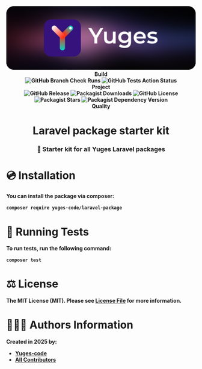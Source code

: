 <div align="center">
    <img src="https://raw.githubusercontent.com/yuges-code/laravel-package/master/assets/logo.png">
</div>

<div align="center">
    <b>Build<b>
    <div>
        <img
            alt="GitHub Branch Check Runs"
            src="https://img.shields.io/github/check-runs/yuges-code/laravel-package/main"
        >
        <img
            alt="GitHub Tests Action Status"
            src="https://img.shields.io/github/actions/workflow/status/yuges-code/laravel-package/testing.yml?branch=main&label=tests&style=flat-square"
        >
    </div>
</div>

<div align="center">
    <b>Project</b>
    <div>
        <img alt="GitHub Release" src="https://img.shields.io/github/v/release/yuges-code/laravel-package">
        <img alt="Packagist Downloads" src="https://img.shields.io/packagist/dt/yuges-code/laravel-package">
        <img alt="GitHub License" src="https://img.shields.io/github/license/yuges-code/laravel-package">
        <img alt="Packagist Stars" src="https://img.shields.io/packagist/stars/yuges-code/laravel-package">
        <img
            alt="Packagist Dependency Version"
            src="https://img.shields.io/packagist/dependency-v/yuges-code/laravel-package/php"
        >
    </div>
</div>

<div align="center">
    <b>Quality</b>
</div>

<div align="center">
    <h1>Laravel package starter kit</h1>
</div>

<div align="center">
    <h3>🚀 Starter kit for all Yuges Laravel packages</h3>
</div>

# 💿 Installation

You can install the package via composer:

```
composer require yuges-code/laravel-package
```

# 🧪 Running Tests

To run tests, run the following command:

```
composer test
```

# ⚖️ License

The MIT License (MIT). Please see [License File](LICENSE.md) for more information.

# 🙆🏼‍♂️ Authors Information

Created in 2025 by:

- [Yuges-code](https://github.com/yuges-code)
- [All Contributors](../../contributors)

